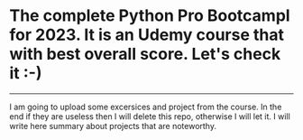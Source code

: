 # The complete Python Pro Bootcampl for 2023. It is an Udemy course that with best overall score. Let's check it :-)
***

I am going to upload some excersices and project from the course. In the end if they are useless then I will delete this repo, otherwise I will let it. I will write here summary about projects that are noteworthy.